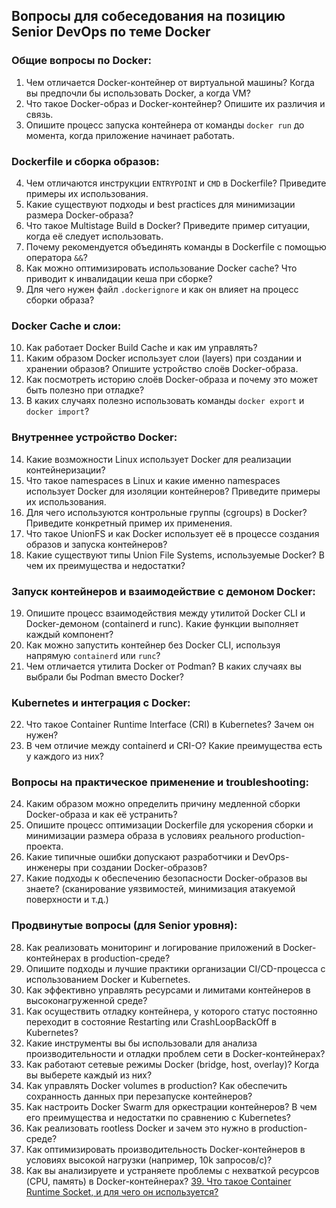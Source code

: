 ## Вопросы для собеседования на позицию Senior DevOps по теме Docker

### Общие вопросы по Docker:

1. Чем отличается Docker-контейнер от виртуальной машины? Когда вы предпочли бы использовать Docker, а когда VM?
2. Что такое Docker-образ и Docker-контейнер? Опишите их различия и связь.
3. Опишите процесс запуска контейнера от команды `docker run` до момента, когда приложение начинает работать.

### Dockerfile и сборка образов:

4. Чем отличаются инструкции `ENTRYPOINT` и `CMD` в Dockerfile? Приведите примеры их использования.
5. Какие существуют подходы и best practices для минимизации размера Docker-образа?
6. Что такое Multistage Build в Docker? Приведите пример ситуации, когда её следует использовать.
7. Почему рекомендуется объединять команды в Dockerfile с помощью оператора `&&`?
8. Как можно оптимизировать использование Docker cache? Что приводит к инвалидации кеша при сборке?
9. Для чего нужен файл `.dockerignore` и как он влияет на процесс сборки образа?

### Docker Cache и слои:

10. Как работает Docker Build Cache и как им управлять?
11. Каким образом Docker использует слои (layers) при создании и хранении образов? Опишите устройство слоёв Docker-образа.
12. Как посмотреть историю слоёв Docker-образа и почему это может быть полезно при отладке?
13. В каких случаях полезно использовать команды `docker export` и `docker import`?

### Внутреннее устройство Docker:

14. Какие возможности Linux использует Docker для реализации контейнеризации?
15. Что такое namespaces в Linux и какие именно namespaces использует Docker для изоляции контейнеров? Приведите примеры их использования.
16. Для чего используются контрольные группы (cgroups) в Docker? Приведите конкретный пример их применения.
17. Что такое UnionFS и как Docker использует её в процессе создания образов и запуска контейнеров?
18. Какие существуют типы Union File Systems, используемые Docker? В чем их преимущества и недостатки?

### Запуск контейнеров и взаимодействие с демоном Docker:

19. Опишите процесс взаимодействия между утилитой Docker CLI и Docker-демоном (containerd и runc). Какие функции выполняет каждый компонент?
20. Как можно запустить контейнер без Docker CLI, используя напрямую `containerd` или `runc`?
21. Чем отличается утилита Docker от Podman? В каких случаях вы выбрали бы Podman вместо Docker?

### Kubernetes и интеграция с Docker:

22. Что такое Container Runtime Interface (CRI) в Kubernetes? Зачем он нужен?
23. В чем отличие между containerd и CRI-O? Какие преимущества есть у каждого из них?

### Вопросы на практическое применение и troubleshooting:

24. Каким образом можно определить причину медленной сборки Docker-образа и как её устранить?
25. Опишите процесс оптимизации Dockerfile для ускорения сборки и минимизации размера образа в условиях реального production-проекта.
26. Какие типичные ошибки допускают разработчики и DevOps-инженеры при создании Docker-образов?
27. Какие подходы к обеспечению безопасности Docker-образов вы знаете? (сканирование уязвимостей, минимизация атакуемой поверхности и т.д.)

### Продвинутые вопросы (для Senior уровня):

28. Как реализовать мониторинг и логирование приложений в Docker-контейнерах в production-среде?
29. Опишите подходы и лучшие практики организации CI/CD-процесса с использованием Docker и Kubernetes.
30. Как эффективно управлять ресурсами и лимитами контейнеров в высоконагруженной среде?
31. Как осуществить отладку контейнера, у которого статус постоянно переходит в состояние Restarting или CrashLoopBackOff в Kubernetes?
32. Какие инструменты вы бы использовали для анализа производительности и отладки проблем сети в Docker-контейнерах?
33. Как работают сетевые режимы Docker (bridge, host, overlay)? Когда вы выберете каждый из них?
34. Как управлять Docker volumes в production? Как обеспечить сохранность данных при перезапуске контейнеров?
35. Как настроить Docker Swarm для оркестрации контейнеров? В чем его преимущества и недостатки по сравнению с Kubernetes?
36. Как реализовать rootless Docker и зачем это нужно в production-среде?
37. Как оптимизировать производительность Docker-контейнеров в условиях высокой нагрузки (например, 10k запросов/с)?
38. Как вы анализируете и устраняете проблемы с нехваткой ресурсов (CPU, память) в Docker-контейнерах?
[39. Что такое Container Runtime Socket, и для чего он используется?](https://github.com/dmitrii-saprin/Preparation/blob/master/articles/answers/docker/39.md)